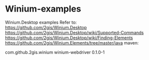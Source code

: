 # Winium-examples
Winium.Desktop examples
Refer to:
https://github.com/2gis/Winium.Desktop
https://github.com/2gis/Winium.Desktop/wiki/Supported-Commands
https://github.com/2gis/Winium.Desktop/wiki/Finding-Elements
https://github.com/2gis/Winium.Elements/tree/master/java
maven: 
<!-- https://mvnrepository.com/artifact/com.github.2gis.winium/winium-webdriver -->
<dependency>
    <groupId>com.github.2gis.winium</groupId>
    <artifactId>winium-webdriver</artifactId>
    <version>0.1.0-1</version>
</dependency>

